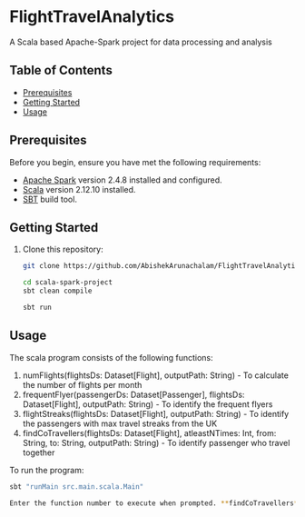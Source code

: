 # FlightTravelAnalytics
A Scala based Apache-Spark project for data processing and analysis

## Table of Contents

- [Prerequisites](#prerequisites)
- [Getting Started](#getting-started)
- [Usage](#usage)

## Prerequisites

Before you begin, ensure you have met the following requirements:

- [Apache Spark](https://spark.apache.org/) version 2.4.8 installed and configured.
- [Scala](https://www.scala-lang.org/) version 2.12.10 installed.
- [SBT](https://www.scala-sbt.org/) build tool.


## Getting Started

1. Clone this repository:

   ```sh
   git clone https://github.com/AbishekArunachalam/FlightTravelAnalytics.git
   
   cd scala-spark-project
   sbt clean compile
   
   sbt run

## Usage

The scala program consists of the following functions:

1. numFlights(flightsDs: Dataset[Flight], outputPath: String) - To calculate the number of flights per month
2. frequentFlyer(passengerDs: Dataset[Passenger], flightsDs: Dataset[Flight], outputPath: String) - To identify the frequent flyers
3. flightStreaks(flightsDs: Dataset[Flight], outputPath: String) - To identify the passengers with max travel streaks from the UK
4. findCoTravellers(flightsDs: Dataset[Flight], atleastNTimes: Int, from: String, to: String, outputPath: String) - To identify passenger who travel together

To run the program:
  ```sh
  sbt "runMain src.main.scala.Main"

Enter the function number to execute when prompted. **findCoTravellers** gets user input before transforming the data.

